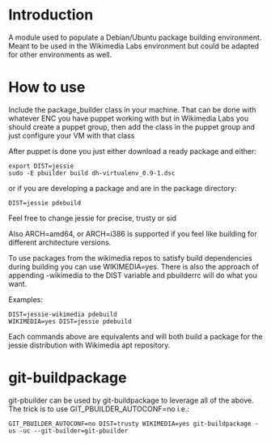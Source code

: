 Introduction
============

A module used to populate a Debian/Ubuntu package building environment. Meant to
be used in the Wikimedia Labs environment but could be adapted for other
environments as well.

How to use
==========

Include the package\_builder class in your machine. That can be done with whatever
ENC you have puppet working with but in Wikimedia Labs you should create a
puppet group, then add the class in the puppet group and just configure your VM
with that class

After puppet is done you just either download a ready package and either:

    export DIST=jessie
    sudo -E pbuilder build dh-virtualenv_0.9-1.dsc

or if you are developing a package and are in the package directory:

    DIST=jessie pdebuild

Feel free to change jessie for precise, trusty or sid

Also ARCH=amd64, or ARCH=i386 is supported if you feel like building for
different architecture versions.

To use packages from the wikimedia repos to satisfy build dependencies during
building you can use WIKIMEDIA=yes. There is also the approach of appending
-wikimedia to the DIST variable and pbuilderrc will do what you want.

Examples:

    DIST=jessie-wikimedia pdebuild
    WIKIMEDIA=yes DIST=jessie pdebuild

Each commands above are equivalents and will both build a package for the
jessie distribution with Wikimedia apt repository.

git-buildpackage
================

git-pbuilder can be used by git-buildpackage to leverage all of the above. The
trick is to use GIT\_PBUILDER\_AUTOCONF=no i.e.:

    GIT_PBUILDER_AUTOCONF=no DIST=trusty WIKIMEDIA=yes git-buildpackage -us -uc --git-builder=git-pbuilder
